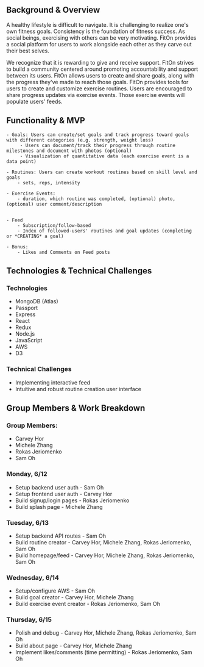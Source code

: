 ## Background & Overview

A healthy lifestyle is difficult to navigate. It is challenging to realize one's own fitness goals. Consistency is the foundation of fitness success. As social beings, exercising with others can be very motivating. FitOn provides a social platform for users to work alongside each other as they carve out their best selves. 

We recognize that it is rewarding to give and receive support. FitOn strives to build a community centered around promoting accountability and support between its users. FitOn allows users to create and share goals, along with the progress they've made to reach those goals. FitOn provides tools for users to create and customize exercise routines. Users are encouraged to share progress updates via exercise events. Those exercise events will populate users' feeds. 

## Functionality & MVP
    - Goals: Users can create/set goals and track progress toward goals with different categories (e.g. strength, weight loss)
         - Users can document/track their progress through routine milestones and document with photos (optional)
         - Visualization of quantitative data (each exercise event is a data point) 

    - Routines: Users can create workout routines based on skill level and goals
        - sets, reps, intensity

    - Exercise Events:
        - duration, which routine was completed, (optional) photo, (optional) user comment/description

    
    - Feed
        - Subscription/follow-based 
        - Index of followed-users' routines and goal updates (completing or *CREATING* a goal)
         
    - Bonus:
        - Likes and Comments on Feed posts


## Technologies & Technical Challenges
### Technologies 
- MongoDB (Atlas) 
- Passport
- Express
- React 
- Redux
- Node.js
- JavaScript 
- AWS 
- D3

### Technical Challenges
- Implementing interactive feed
- Intuitive and robust routine creation user interface

## Group Members & Work Breakdown
### Group Members: 
- Carvey Hor 
- Michele Zhang
- Rokas Jeriomenko
- Sam Oh


### Monday, 6/12
- Setup backend user auth - Sam Oh
- Setup frontend user auth - Carvey Hor 
- Build signup/login pages - Rokas Jeriomenko
- Build splash page - Michele Zhang

### Tuesday, 6/13
- Setup backend API routes - Sam Oh
- Build routine creator - Carvey Hor, Michele Zhang, Rokas Jeriomenko, Sam Oh
- Build homepage/feed - Carvey Hor, Michele Zhang, Rokas Jeriomenko, Sam Oh

### Wednesday, 6/14
- Setup/configure AWS - Sam Oh
- Build goal creator - Carvey Hor, Michele Zhang
- Build exercise event creator - Rokas Jeriomenko, Sam Oh

### Thursday, 6/15
- Polish and debug - Carvey Hor, Michele Zhang, Rokas Jeriomenko, Sam Oh
- Build about page - Carvey Hor, Michele Zhang
- Implement likes/comments (time permitting) - Rokas Jeriomenko, Sam Oh


